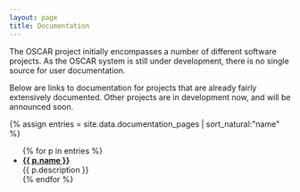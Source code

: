 ```yaml
---
layout: page
title: Documentation
---
```


The OSCAR project initially encompasses a number of different software projects.
As the OSCAR system is still under development, there is no single source for user
documentation. 

Below are links to documentation for projects that are already fairly extensively
documented. Other projects are in development now, and will be announced soon.

{% assign entries = site.data.documentation_pages | sort_natural:"name" %}
<ul>
{% for p in entries %}
  <li>
    <a href="{{ p.documentation_url }}">
    <strong>{{ p.name }}</strong>
    </a>
    <br/>
    {{ p.description }}
  </li>
{% endfor %}
</ul>

